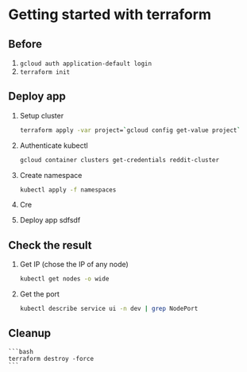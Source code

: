 # Getting started with terraform

## Before
1. `gcloud auth application-default login`
1. `terraform init`

## Deploy app
1. Setup cluster
    ```bash
    terraform apply -var project=`gcloud config get-value project`
    ```

1. Authenticate kubectl
    ```bash
    gcloud container clusters get-credentials reddit-cluster
    ```

1. Create namespace
    ```bash
    kubectl apply -f namespaces
    ```
1. Cre


1. Deploy app
	sdfsdf

## Check the result
1. Get IP (chose the IP of any node)
    ```bash
    kubectl get nodes -o wide
    ```

1. Get the port
    ```bash
    kubectl describe service ui -n dev | grep NodePort
    ```

## Cleanup
    ```bash
    terraform destroy -force
    ```
